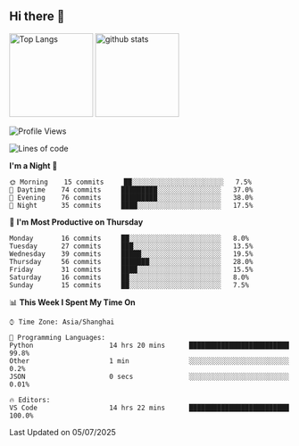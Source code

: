 ## Hi there 👋
<p align="left"> 
  <img alt="Top Langs" height="150px" src="https://github-readme-stats.vercel.app/api/top-langs/?username=Sierraki&layout=compact&show_icons=true&theme=onedark" />
  <a href="https://github.com/Sierraki/LC_Solve">
   <img alt="github stats"height="150px"  src="https://github-readme-stats.vercel.app/api/pin/?username=Sierraki&repo=LC_Solve&theme=onedark&show_icons=true" />
  </a>



<!--START_SECTION:waka-->
![Profile Views](http://img.shields.io/badge/Profile%20Views-0-blue)

![Lines of code](https://img.shields.io/badge/From%20Hello%20World%20I%27ve%20Written-2516%20lines%20of%20code-blue)

**I'm a Night 🦉** 

```text
🌞 Morning    15 commits     ██░░░░░░░░░░░░░░░░░░░░░░░   7.5% 
🌆 Daytime    74 commits     █████████░░░░░░░░░░░░░░░░   37.0% 
🌃 Evening    76 commits     █████████░░░░░░░░░░░░░░░░   38.0% 
🌙 Night      35 commits     ████░░░░░░░░░░░░░░░░░░░░░   17.5%

```
📅 **I'm Most Productive on Thursday** 

```text
Monday       16 commits     ██░░░░░░░░░░░░░░░░░░░░░░░   8.0% 
Tuesday      27 commits     ███░░░░░░░░░░░░░░░░░░░░░░   13.5% 
Wednesday    39 commits     █████░░░░░░░░░░░░░░░░░░░░   19.5% 
Thursday     56 commits     ███████░░░░░░░░░░░░░░░░░░   28.0% 
Friday       31 commits     ████░░░░░░░░░░░░░░░░░░░░░   15.5% 
Saturday     16 commits     ██░░░░░░░░░░░░░░░░░░░░░░░   8.0% 
Sunday       15 commits     ██░░░░░░░░░░░░░░░░░░░░░░░   7.5%

```


📊 **This Week I Spent My Time On** 

```text
⌚︎ Time Zone: Asia/Shanghai

💬 Programming Languages: 
Python                   14 hrs 20 mins      █████████████████████████   99.8% 
Other                    1 min               ░░░░░░░░░░░░░░░░░░░░░░░░░   0.2% 
JSON                     0 secs              ░░░░░░░░░░░░░░░░░░░░░░░░░   0.01%

🔥 Editors: 
VS Code                  14 hrs 22 mins      █████████████████████████   100.0%

```


 Last Updated on 05/07/2025
<!--END_SECTION:waka-->
